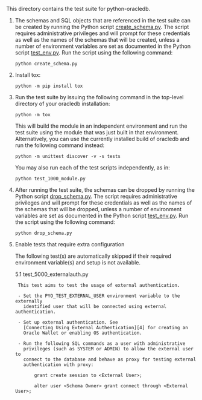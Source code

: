 This directory contains the test suite for python-oracledb.

1.  The schemas and SQL objects that are referenced in the test suite can be
    created by running the Python script [create_schema.py][1]. The script
    requires administrative privileges and will prompt for these credentials as
    well as the names of the schemas that will be created, unless a number of
    environment variables are set as documented in the Python script
    [test_env.py][2]. Run the script using the following command:

        python create_schema.py

2.  Install tox:

        python -m pip install tox

3.  Run the test suite by issuing the following command in the top-level
    directory of your oracledb installation:

        python -m tox

    This will build the module in an independent environment and run the test
    suite using the module that was just built in that environment.
    Alternatively, you can use the currently installed build of oracledb and
    run the following command instead:

        python -m unittest discover -v -s tests

    You may also run each of the test scripts independently, as in:

        python test_1000_module.py

4.  After running the test suite, the schemas can be dropped by running the
    Python script [drop_schema.py][3]. The script requires administrative
    privileges and will prompt for these credentials as well as the names of
    the schemas that will be dropped, unless a number of environment variables
    are set as documented in the Python script [test_env.py][2]. Run the
    script using the following command:

        python drop_schema.py

5.  Enable tests that require extra configuration

    The following test(s) are automatically skipped if their required
    environment variable(s) and setup is not available.

    5.1  test_5000_externalauth.py

         This test aims to test the usage of external authentication.

         - Set the PYO_TEST_EXTERNAL_USER environment variable to the externally
           identified user that will be connected using external authentication.

         - Set up external authentication. See
           [Connecting Using External Authentication][4] for creating an
           Oracle Wallet or enabling OS authentication.

         - Run the following SQL commands as a user with administrative
           privileges (such as SYSTEM or ADMIN) to allow the external user to
           connect to the database and behave as proxy for testing external
           authentication with proxy:

               grant create session to <External User>;

               alter user <Schema Owner> grant connect through <External User>;


[1]: https://github.com/oracle/python-oracledb/blob/main/tests/create_schema.py
[2]: https://github.com/oracle/python-oracledb/blob/main/tests/test_env.py
[3]: https://github.com/oracle/python-oracledb/blob/main/tests/drop_schema.py
[4]: https://python-oracledb.readthedocs.io/en/latest/user_guide/connection_handling.html#connecting-using-external-authentication
